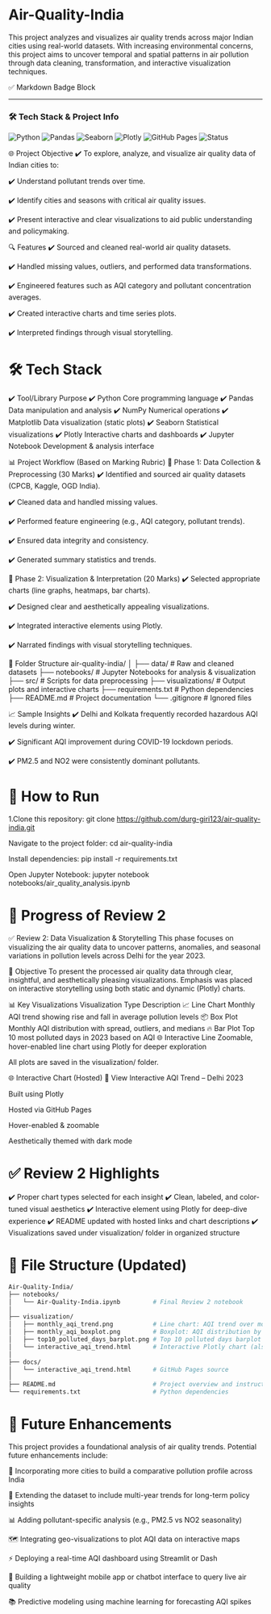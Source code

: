 # Air-Quality-India
This project analyzes and visualizes air quality trends across major Indian cities using real-world datasets. With increasing environmental concerns, this project aims to uncover temporal and spatial patterns in air pollution through data cleaning, transformation, and interactive visualization techniques.

✅ Markdown Badge Block

---

### 🛠️ Tech Stack & Project Info

![Python](https://img.shields.io/badge/Python-3.10-blue.svg)
![Pandas](https://img.shields.io/badge/Library-pandas-150458)
![Seaborn](https://img.shields.io/badge/Visualization-seaborn-8A2BE2)
![Plotly](https://img.shields.io/badge/Interactive-Plotly-orange)
![GitHub Pages](https://img.shields.io/badge/Hosted-GitHub%20Pages-green)
![Status](https://img.shields.io/badge/Status-Completed-brightgreen)


🌐 Project Objective
✔️ To explore, analyze, and visualize air quality data of Indian cities to:

✔️ Understand pollutant trends over time.

✔️ Identify cities and seasons with critical air quality issues.

✔️ Present interactive and clear visualizations to aid public understanding and policymaking.



🔍 Features
✔️ Sourced and cleaned real-world air quality datasets.

✔️ Handled missing values, outliers, and performed data transformations.

✔️ Engineered features such as AQI category and pollutant concentration averages.

✔️ Created interactive charts and time series plots.

✔️ Interpreted findings through visual storytelling.



# 🛠️ Tech Stack
✔️ Tool/Library	Purpose
✔️ Python	Core programming language
✔️ Pandas	Data manipulation and analysis
✔️ NumPy	Numerical operations
✔️ Matplotlib	Data visualization (static plots)
✔️ Seaborn	Statistical visualizations
✔️ Plotly	Interactive charts and dashboards
✔️ Jupyter Notebook	Development & analysis interface



📊 Project Workflow (Based on Marking Rubric)
🔹 Phase 1: Data Collection & Preprocessing (30 Marks)
✔️ Identified and sourced air quality datasets (CPCB, Kaggle, OGD India).

✔️ Cleaned data and handled missing values.

✔️ Performed feature engineering (e.g., AQI category, pollutant trends).

✔️ Ensured data integrity and consistency.

✔️ Generated summary statistics and trends.


🔹 Phase 2: Visualization & Interpretation (20 Marks)
✔️ Selected appropriate charts (line graphs, heatmaps, bar charts).

✔️ Designed clear and aesthetically appealing visualizations.

✔️ Integrated interactive elements using Plotly.

✔️ Narrated findings with visual storytelling techniques.



📂 Folder Structure
air-quality-india/
│
├── data/                   # Raw and cleaned datasets
├── notebooks/              # Jupyter Notebooks for analysis & visualization
├── src/                    # Scripts for data preprocessing
├── visualizations/         # Output plots and interactive charts
├── requirements.txt        # Python dependencies
├── README.md               # Project documentation
└── .gitignore              # Ignored files


📈 Sample Insights
✔️ Delhi and Kolkata frequently recorded hazardous AQI levels during winter.

✔️ Significant AQI improvement during COVID-19 lockdown periods.

✔️ PM2.5 and NO2 were consistently dominant pollutants.



# 🚀 How to Run
1.Clone this repository:
git clone https://github.com/durg-giri123/air-quality-india.git

Navigate to the project folder:
cd air-quality-india

Install dependencies:
pip install -r requirements.txt

Open Jupyter Notebook:
jupyter notebook notebooks/air_quality_analysis.ipynb








# 🚀 Progress of Review 2

✅ Review 2: Data Visualization & Storytelling
This phase focuses on visualizing the air quality data to uncover patterns, anomalies, and seasonal variations in pollution levels across Delhi for the year 2023.


📌 Objective
To present the processed air quality data through clear, insightful, and aesthetically pleasing visualizations. Emphasis was placed on interactive storytelling using both static and dynamic (Plotly) charts.

📊 Key Visualizations
Visualization Type	Description
📈 Line Chart	Monthly AQI trend showing rise and fall in average pollution levels
📦 Box Plot	Monthly AQI distribution with spread, outliers, and medians
🔥 Bar Plot	Top 10 most polluted days in 2023 based on AQI
🌐 Interactive Line	Zoomable, hover-enabled line chart using Plotly for deeper exploration

All plots are saved in the visualization/ folder.

🌐 Interactive Chart (Hosted)
🔗 View Interactive AQI Trend – Delhi 2023

Built using Plotly

Hosted via GitHub Pages

Hover-enabled & zoomable

Aesthetically themed with dark mode


# ✅ Review 2 Highlights
✔️ Proper chart types selected for each insight
✔️ Clean, labeled, and color-tuned visual aesthetics
✔️ Interactive element using Plotly for deep-dive experience
✔️ README updated with hosted links and chart descriptions
✔️ Visualizations saved under visualization/ folder in organized structure

# 📁 File Structure (Updated)

```bash
Air-Quality-India/
├── notebooks/
│   └── Air-Quality-India.ipynb         # Final Review 2 notebook
│
├── visualization/
│   ├── monthly_aqi_trend.png           # Line chart: AQI trend over months
│   ├── monthly_aqi_boxplot.png         # Boxplot: AQI distribution by month
│   ├── top10_polluted_days_barplot.png # Top 10 polluted days barplot
│   └── interactive_aqi_trend.html      # Interactive Plotly chart (also hosted)
│
├── docs/
│   └── interactive_aqi_trend.html      # GitHub Pages source
│
├── README.md                           # Project overview and instructions
└── requirements.txt                    # Python dependencies
```


# 🔭 Future Enhancements
This project provides a foundational analysis of air quality trends. Potential future enhancements include:

📍 Incorporating more cities to build a comparative pollution profile across India

📅 Extending the dataset to include multi-year trends for long-term policy insights

📊 Adding pollutant-specific analysis (e.g., PM2.5 vs NO2 seasonality)

🗺️ Integrating geo-visualizations to plot AQI data on interactive maps

⚡ Deploying a real-time AQI dashboard using Streamlit or Dash

📲 Building a lightweight mobile app or chatbot interface to query live air quality

📚 Predictive modeling using machine learning for forecasting AQI spikes
